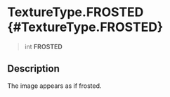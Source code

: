 TextureType.FROSTED {#TextureType.FROSTED}
===================

> int **FROSTED**

Description
-----------

The image appears as if frosted.
